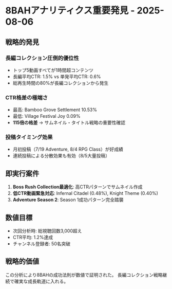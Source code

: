# 8BAHアナリティクス重要発見 - 2025-08-06

## 戦略的発見
### 長編コレクション圧倒的優位性
- トップ5動画すべてが1時間超コンテンツ
- 長編平均CTR: 1.5% vs 単発平均CTR: 0.6%
- 総再生時間の80%が長編コレクションから発生

### CTR格差の極端さ
- 最高: Bamboo Grove Settlement 10.53%
- 最低: Village Festival Joy 0.09%
- **115倍の格差** → サムネイル・タイトル戦略の重要性確認

### 投稿タイミング効果
- 月初投稿（7/19 Adventure, 8/4 RPG Class）が好成績
- 連続投稿による分散効果も有効（8/5大量投稿）

## 即実行案件
1. **Boss Rush Collection最適化**: 高CTRパターンでサムネイル作成
2. **低CTR動画緊急対応**: Infernal Citadel (0.48%), Knight Theme (0.40%)
3. **Adventure Season 2**: Season 1成功パターン完全踏襲

## 数値目標
- 次回分析時: 総視聴回数3,000超え
- CTR平均: 1.2%達成
- チャンネル登録者: 50名突破

## 戦略的価値
この分析により8BAHの成功法則が数値で証明された。
長編コレクション戦略継続で確実な成長軌道に入れる。